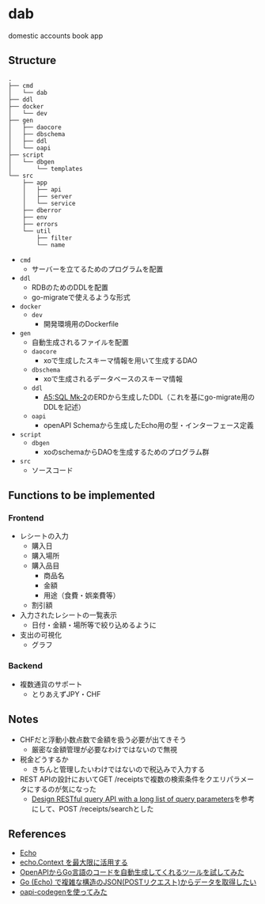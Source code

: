 # dab
domestic accounts book app

## Structure
```shell
.
├── cmd
│   └── dab
├── ddl
├── docker
│   └── dev
├── gen
│   ├── daocore
│   ├── dbschema
│   ├── ddl
│   └── oapi
├── script
│   └── dbgen
│       └── templates
└── src
    ├── app
    │   ├── api
    │   ├── server
    │   └── service
    ├── dberror
    ├── env
    ├── errors
    └── util
        ├── filter
        └── name
```
- `cmd`
  - サーバーを立てるためのプログラムを配置
- `ddl`
  - RDBのためのDDLを配置
  - go-migrateで使えるような形式
- `docker`
  - `dev`
    - 開発環境用のDockerfile
- `gen`
  - 自動生成されるファイルを配置
  - `daocore`
    - xoで生成したスキーマ情報を用いて生成するDAO
  - `dbschema`
    - xoで生成されるデータベースのスキーマ情報
  - `ddl`
    - [A5:SQL Mk-2](https://a5m2.mmatsubara.com/)のERDから生成したDDL（これを基にgo-migrate用のDDLを記述）
  - `oapi`
    - openAPI Schemaから生成したEcho用の型・インターフェース定義
- `script`
  - `dbgen`
    - xoのschemaからDAOを生成するためのプログラム群
- `src`
  - ソースコード

## Functions to be implemented
### Frontend
- レシートの入力
  - 購入日
  - 購入場所
  - 購入品目
    - 商品名
    - 金額
    - 用途（食費・娯楽費等）
  - 割引額
- 入力されたレシートの一覧表示
  - 日付・金額・場所等で絞り込めるように
- 支出の可視化
  - グラフ

### Backend
- 複数通貨のサポート
  - とりあえずJPY・CHF

## Notes
- CHFだと浮動小数点数で金額を扱う必要が出てきそう
  - 厳密な金額管理が必要なわけではないので無視
- 税金どうするか
  - きちんと管理したいわけではないので税込みで入力する
- REST APIの設計においてGET /receiptsで複数の検索条件をクエリパラメータにするのが気になった
  - [Design RESTful query API with a long list of query parameters](https://stackoverflow.com/questions/14202257/design-restful-query-api-with-a-long-list-of-query-parameters)を参考にして、POST /receipts/searchとした

## References
- [Echo](https://echo.labstack.com/)
- [echo.Context を最大限に活用する](https://codehex.hateblo.jp/entry/echo-context)
- [OpenAPIからGo言語のコードを自動生成してくれるツールを試してみた](https://zenn.dev/rescuenow/articles/3c9a19eb2c0655)
- [Go (Echo) で複雑な構造のJSON(POSTリクエスト)からデータを取得したい](https://teratail.com/questions/vfwi04zdo1pkvr)
- [oapi-codegenを使ってみた](https://speakerdeck.com/akeno/oapi-codegenwoshi-tutemita)
